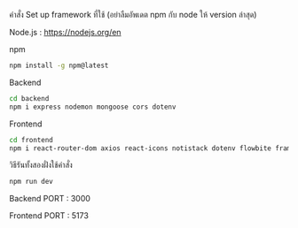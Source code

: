 คำสั่ง Set up framework ที่ใช้
(อย่าลืมอัพเดต npm กับ node ให้ version ล่าสุด)

Node.js : https://nodejs.org/en

npm
```sh
npm install -g npm@latest
```

Backend
```sh
cd backend
npm i express nodemon mongoose cors dotenv
```
Frontend
```sh
cd frontend
npm i react-router-dom axios react-icons notistack dotenv flowbite framer-motion bcrypt
```

วิธีรันทั้งสองฝั่งใช้คำสั่ง
```sh
npm run dev
```
Backend PORT : 3000

Frontend PORT : 5173
